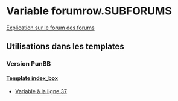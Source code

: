 # Variable forumrow.SUBFORUMS
[Explication sur le forum des forums](http://forum.forumactif.com/t294113-listing-des-variables#forumrow.SUBFORUMS)

## Utilisations dans les templates

### Version PunBB

#### [Template index_box](punbb/index_box.md)
* [Variable à la ligne 37](../punbb/index_box.tpl#L37)